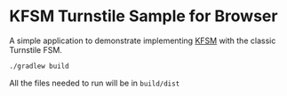 # KFSM Turnstile Sample for Browser

A simple application to demonstrate implementing [KFSM](https://github.com/open-jumpco/kfsm) with the classic Turnstile FSM.

```bash
./gradlew build
```

All the files needed to run will be in `build/dist`


